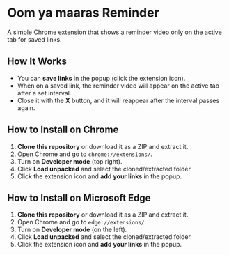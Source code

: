 # Oom ya maaras Reminder

A simple Chrome extension that shows a reminder video only on the active tab for saved links.

## How It Works
- You can **save links** in the popup (click the extension icon).
- When on a saved link, the reminder video will appear on the active tab after a set interval.
- Close it with the **X** button, and it will reappear after the interval passes again.

## How to Install on Chrome
1. **Clone this repository** or download it as a ZIP and extract it.
2. Open Chrome and go to `chrome://extensions/`.
3. Turn on **Developer mode** (top right).
4. Click **Load unpacked** and select the cloned/extracted folder.
5. Click the extension icon and **add your links** in the popup.

## How to Install on Microsoft Edge
1. **Clone this repository** or download it as a ZIP and extract it.
2. Open Chrome and go to `edge://extensions/`.
3. Turn on **Developer mode** (on the left).
4. Click **Load unpacked** and select the cloned/extracted folder.
5. Click the extension icon and **add your links** in the popup.
